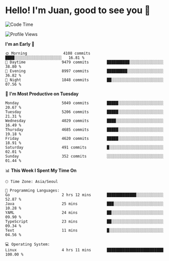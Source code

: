 # Hello! I'm Juan, good to see you 👋

<!--
**Y-k-Y/Y-k-Y** is a ✨ _special_ ✨ repository because its `README.md` (this file) appears on your GitHub profile.

Here are some ideas to get you started:

- 🔭 I’m currently working on ...
- 🌱 I’m currently learning ...
- 👯 I’m looking to collaborate on ...
- 🤔 I’m looking for help with ...
- 💬 Ask me about ...
- 📫 How to reach me: ...
- 😄 Pronouns: ...
- ⚡ Fun fact: ...
-->
<!--
![Profile views](https://gpvc.arturio.dev/Y-k-Y)

[![Omid Nikrah StackOverflow](https://github-readme-stackoverflow.vercel.app/?userID=9517076)](https://stackoverflow.com/users/9517076/i-have-10-fingers)
-->

<!--START_SECTION:waka-->
![Code Time](http://img.shields.io/badge/Code%20Time-1%2C781%20hrs%2021%20mins-blue)

![Profile Views](http://img.shields.io/badge/Profile%20Views-0-blue)

**I'm an Early 🐤** 

```text
🌞 Morning                4108 commits        ████░░░░░░░░░░░░░░░░░░░░░   16.81 % 
🌆 Daytime                9479 commits        ██████████░░░░░░░░░░░░░░░   38.80 % 
🌃 Evening                8997 commits        █████████░░░░░░░░░░░░░░░░   36.82 % 
🌙 Night                  1848 commits        ██░░░░░░░░░░░░░░░░░░░░░░░   07.56 % 
```
📅 **I'm Most Productive on Tuesday** 

```text
Monday                   5049 commits        █████░░░░░░░░░░░░░░░░░░░░   20.67 % 
Tuesday                  5206 commits        █████░░░░░░░░░░░░░░░░░░░░   21.31 % 
Wednesday                4029 commits        ████░░░░░░░░░░░░░░░░░░░░░   16.49 % 
Thursday                 4685 commits        █████░░░░░░░░░░░░░░░░░░░░   19.18 % 
Friday                   4620 commits        █████░░░░░░░░░░░░░░░░░░░░   18.91 % 
Saturday                 491 commits         █░░░░░░░░░░░░░░░░░░░░░░░░   02.01 % 
Sunday                   352 commits         ░░░░░░░░░░░░░░░░░░░░░░░░░   01.44 % 
```


📊 **This Week I Spent My Time On** 

```text
🕑︎ Time Zone: Asia/Seoul

💬 Programming Languages: 
Go                       2 hrs 12 mins       █████████████░░░░░░░░░░░░   52.87 % 
Java                     25 mins             ███░░░░░░░░░░░░░░░░░░░░░░   10.28 % 
YAML                     24 mins             ██░░░░░░░░░░░░░░░░░░░░░░░   09.90 % 
TypeScript               23 mins             ██░░░░░░░░░░░░░░░░░░░░░░░   09.34 % 
Text                     11 mins             █░░░░░░░░░░░░░░░░░░░░░░░░   04.56 % 

💻 Operating System: 
Linux                    4 hrs 11 mins       █████████████████████████   100.00 % 
```


<!--END_SECTION:waka-->
